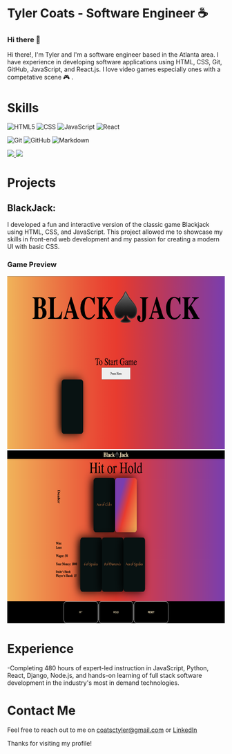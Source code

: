 



# Tyler Coats - Software Engineer ☕️
### Hi there 👋

Hi there!, I'm Tyler and I'm a software engineer based in the Atlanta area. I have experience in developing software applications using HTML, CSS, Git, GitHub, JavaScript, and React.js. I love video games especially ones with a competative scene 🎮 . 

# Skills

  ![HTML5](https://img.shields.io/badge/-HTML5-333333?style=flat&logo=HTML5)
  ![CSS](https://img.shields.io/badge/-CSS-333333?style=flat&logo=CSS3&logoColor=1572B6)
  ![JavaScript](https://img.shields.io/badge/-JavaScript-333333?style=flat&logo=javascript)
  ![React](https://img.shields.io/badge/-React-333333?style=flat&logo=react)

  ![Git](https://img.shields.io/badge/-Git-333333?style=flat&logo=git)
  ![GitHub](https://img.shields.io/badge/-GitHub-333333?style=flat&logo=github)
  ![Markdown](https://img.shields.io/badge/-Markdown-333333?style=flat&logo=markdown)


<a href="https://github.com/TylersCoffeeCode">
  <img height="180em" src="https://github-readme-stats.vercel.app/api?username=TylersCoffeeCode&theme=radical&show_icons=true" />
  <img height="180em" src="https://github-readme-stats.vercel.app/api/top-langs/?username=TylersCoffeeCode&theme=radical&layout=compact" />
</a>

# Projects

## BlackJack:
I developed a fun and interactive version of the classic game Blackjack using HTML, CSS, and JavaScript. This project allowed me to showcase my skills in front-end web development and my passion for creating a modern UI with basic CSS.
### Game Preview

<img src="gameImg.png" width="600" height="400">
<img src="titlePage.png" width="600" height="400">



<style type="text/css">
    img {

    }
</style>



# Experience
-Completing 480 hours of expert-led instruction in JavaScript, Python, React, Django, Node.js, and hands-on learning of full stack software development in the industry's most in demand technologies.


# Contact Me
Feel free to reach out to me on coatsctyler@gmail.com or [LinkedIn](https://www.linkedin.com/in/tylerccoats/)

Thanks for visiting my profile!
<!--
**TylersCoffeeCode/TylersCoffeeCode** is a ✨ _special_ ✨ repository because its `README.md` (this file) appears on your GitHub profile.

Here are some ideas to get you started:

- 🔭 I’m currently working on ...
- 🌱 I’m currently learning ...
- 👯 I’m looking to collaborate on ...
- 🤔 I’m looking for help with ...
- 💬 Ask me about ...
- 📫 How to reach me: ...
- 😄 Pronouns: ...
- ⚡ Fun fact: ...
-->
